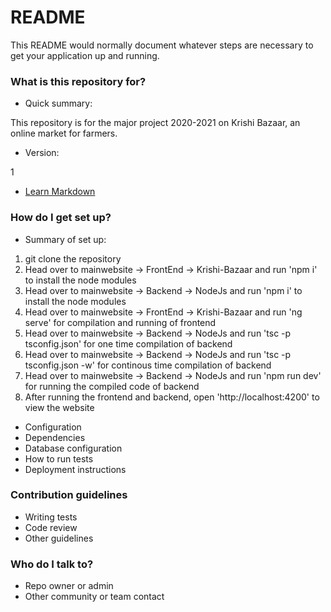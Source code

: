 # README #

This README would normally document whatever steps are necessary to get your application up and running.

### What is this repository for? ###

* Quick summary:

This repository is for the major project 2020-2021 on Krishi Bazaar, an online market for farmers.
* Version:

1

* [Learn Markdown](https://bitbucket.org/tutorials/markdowndemo)

### How do I get set up? ###

* Summary of set up:
1. git clone the repository
2. Head over to mainwebsite -> FrontEnd -> Krishi-Bazaar and run 'npm i' to install the node modules
3. Head over to mainwebsite -> Backend -> NodeJs and run 'npm i' to install the node modules
4. Head over to mainwebsite -> FrontEnd -> Krishi-Bazaar and run 'ng serve' for compilation and running of frontend
5. Head over to mainwebsite -> Backend -> NodeJs and run 'tsc -p tsconfig.json' for one time compilation of backend
6. Head over to mainwebsite -> Backend -> NodeJs and run 'tsc -p tsconfig.json -w' for continous time compilation of backend
7. Head over to mainwebsite -> Backend -> NodeJs and run 'npm run dev' for running the compiled code of backend
8. After running the frontend and backend, open 'http://localhost:4200' to view the website


* Configuration
* Dependencies
* Database configuration
* How to run tests
* Deployment instructions

### Contribution guidelines ###

* Writing tests
* Code review
* Other guidelines

### Who do I talk to? ###

* Repo owner or admin
* Other community or team contact